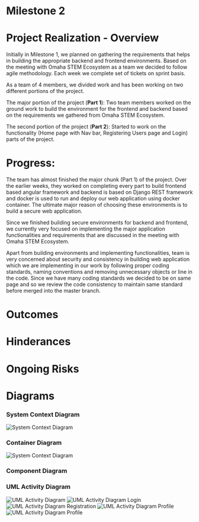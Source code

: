 # Milestone 2

# Project Realization - Overview

Initially in Milestone 1, we planned on gathering the requirements that helps in building the appropriate backend and frontend environments. Based on the meeting with Omaha STEM Ecosystem as a team we decided to follow agile methodology. Each week we complete set of tickets on sprint basis.

As a team of 4 members, we divided work and has been working on two different portions of the project.

The major portion of the project (**Part 1**): Two team members worked on the ground work to build the environment for the frontend and backend based on the requirements we gathered from Omaha STEM Ecosystem.

The second portion of the project (**Part 2**): Started to work on the functionality (Home page with Nav bar, Registering Users page and Login) parts of the project.

# Progress:

The team has almost finished the major chunk (Part 1) of the project. Over the earlier weeks, they worked on completing every part to build frontend based angular framework and backend is based on Django REST framework and docker is used to run and deploy our web application using docker container. The ultimate major reason of choosing these environments is to build a secure web application.

Since we finished building secure environments for backend and frontend, we currently very focused on implementing the major application functionalities and requirements that are discussed in the meeting with Omaha STEM Ecosystem. 

Apart from building environments and implementing functionalities, team is very concerned about security and consistency in building web application which we are implementing in our work by following proper coding standards, naming conventions and removing unnecessary objects or line in the code. Since we have many coding standards we decided to be on same page and so we review the code consistency to maintain same standard before merged into the master branch.

# Outcomes


# Hinderances

# Ongoing Risks


# Diagrams

### System Context Diagram
![System Context Diagram](pics/System_Context_Diagram.png "")

### Container Diagram
![System Context Diagram](pics/Container_Diagram.png "")

### Component Diagram



### UML Activity Diagram
![UML Activity Diagram](pics/UML_Activity_Diagram.png "")
![UML Activity Diagram Login](pics/UAD_Login.png "")
![UML Activity Diagram Registration](pics/UAD_Registration.png "")
![UML Activity Diagram Profile](pics/UAD_Profile1.png "")
![UML Activity Diagram Profile](pics/UAD_Profile2.png "")
